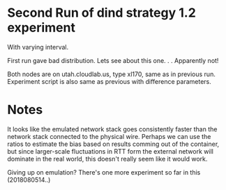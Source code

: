 # Second Run of dind strategy 1.2 experiment

With varying interval.

First run gave bad distribution.  Lets see about this one. . .
Apparently not!

Both nodes are on utah.cloudlab.us, type xl170, same as in previous run.
Experiment script is also same as previous with difference parameters.

# Notes

It looks like the emulated network stack goes consistently faster than
the network stack connected to the physical wire. Perhaps we can
use the ratios to estimate the bias based on results comming out of the
container, but since larger-scale fluctuations in RTT form the external
network will dominate in the real world, this doesn't really seem like
it would work.


Giving up on emulation?
There's one more experiment so far in this (2018080514..)
